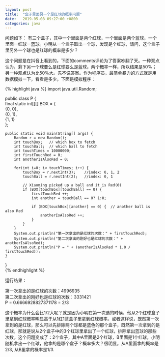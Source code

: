 ```yaml
---
layout: post
title:  "盒子里面另一个是红球的概率问题"
date:   2019-05-08 09:27:00 +0800
categories: java
--- 
```

问题如下： 
有三个盒子，其中一个里面是两个红球，一个里面是两个蓝球，一个里面一红球一蓝球。小明从一个盒子取出一个球，发现是个红球，请问，这个盒子里另外一个球也是红球的概率是多少？

这个问题是在抖音上看到的，下面的comments评论为了答案吵翻了天。一种观点认为，剩下另一个球要么是红球要么是蓝球，两个概率一样，所以结果是50%；另一种观点认为比50%大。先不说答案。作为程序员，最简单暴力的方式就是用数据模拟一下，看看是多少。下面是模拟程序：

 {% highlight java %}
import java.util.Random;  
  
public class P {  
    final static int[][] BOX = {      
            {0, 0},  
            {0, 1},  
            {1, 1}   
    };  
      
    public static void main(String[] args) {  
        Random r = new Random();   
        int touchBox;   // which box to fetch  
        int touchBall;  // which ball to fetch  
        int touchTimes = 10000000;        
        int firstTouchRed = 0;   
        int anotherIsAlsoRed = 0;  
          
        for(int i=0; i< touchTimes; i++) {  
            touchBox = r.nextInt(3);    //index: 0, 1, 2  
            touchBall = r.nextInt(2);   //index: 0, 1  

            // Xiaoming picked up a ball and it is Red(0)    
            if (BOX[touchBox][touchBall] == 0) {    
                firstTouchRed ++;   
                int another = touchBall == 0? 1:0;   
  
                if (BOX[touchBox][another] == 0) {  // another ball is also Red  
                    anotherIsAlsoRed ++;  
                }  
            }  
        }  
        System.out.println("第一次拿出的是红球的次数：" + firstTouchRed);  
        System.out.println("第二次拿出的刚好也是红球的次数：" + anotherIsAlsoRed);  
        System.out.println("P = " + (anotherIsAlsoRed * 1.0 / firstTouchRed));   
    }  
}  
 {% endhighlight %}

运行结果：

第一次拿出的是红球的次数：4996935  
第二次拿出的刚好也是红球的次数：3331421  
P = 0.6666928827371178 = 2/3

这个概率为什么会比1/2大呢？就是因为小明在第一次选的时候，他从2个红球盒子里拿到红球概率明显高于从1红1蓝盒子里拿到红球概率。或者这样说，既然第一次拿到的是红球，那么可以先排除两个球都是蓝色的那个盒子，既然第一次拿到的是红球，那就是说从2个盒子中的3个红球里拿出了一个红球，排除拿出蓝球的那些次数。这个问题变成了：2个盒子，其中A里面是2个红球，B里面是1个红球，小明随机拿出一个红球，他拿的是哪个盒子？概率多大？很明显，从A里面拿的概率是2/3, 从B里拿的概率是1/3.



